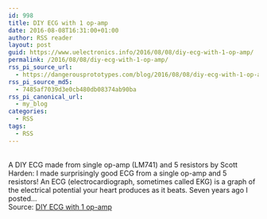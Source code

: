 ```yaml
---
id: 998
title: DIY ECG with 1 op-amp
date: 2016-08-08T16:31:00+01:00
author: RSS reader
layout: post
guid: https://www.uelectronics.info/2016/08/08/diy-ecg-with-1-op-amp/
permalink: /2016/08/08/diy-ecg-with-1-op-amp/
rss_pi_source_url:
  - https://dangerousprototypes.com/blog/2016/08/08/diy-ecg-with-1-op-amp/
rss_pi_source_md5:
  - 7485af7039d3e0cb480db08374ab90ba
rss_pi_canonical_url:
  - my_blog
categories:
  - RSS
tags:
  - RSS
---
```

&#013;  
A DIY ECG made from single op-amp (LM741) and 5 resistors by Scott Harden: I made surprisingly good ECG from a single op-amp and 5 resistors! An ECG (electrocardiograph, sometimes called EKG) is a graph of the electrical potential your heart produces as it beats. Seven years ago I posted…&#013;  
Source: <a href="https://dangerousprototypes.com/blog/2016/08/08/diy-ecg-with-1-op-amp/" target="_blank">DIY ECG with 1 op-amp</a>